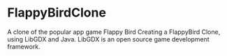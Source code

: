 # FlappyBirdClone
A clone of the popular app game Flappy Bird
Creating a FlappyBird Clone, using  LibGDX and Java. LibGDX is an open source game development framework.

